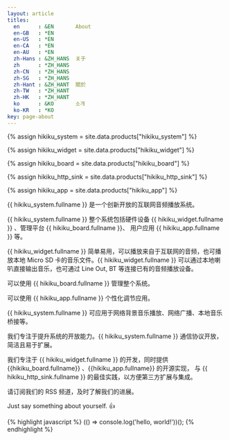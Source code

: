 ```yaml
---
layout: article
titles:
  en      : &EN       About
  en-GB   : *EN
  en-US   : *EN
  en-CA   : *EN
  en-AU   : *EN
  zh-Hans : &ZH_HANS  关于
  zh      : *ZH_HANS
  zh-CN   : *ZH_HANS
  zh-SG   : *ZH_HANS
  zh-Hant : &ZH_HANT  關於
  zh-TW   : *ZH_HANT
  zh-HK   : *ZH_HANT
  ko      : &KO       소개
  ko-KR   : *KO
key: page-about
---
```



{% assign hikiku_system    = site.data.products["hikiku_system"] %}

{% assign hikiku_widget    = site.data.products["hikiku_widget"] %}

{% assign hikiku_board     = site.data.products["hikiku_board"] %}

{% assign hikiku_http_sink   = site.data.products["hikiku_http_sink"] %}

{% assign hikiku_app       = site.data.products["hikiku_app"] %}


{{ hikiku_system.fullname }} 是一个创新开放的互联网音频播放系统。

{{ hikiku_system.fullname }} 整个系统包括硬件设备 {{ hikiku_widget.fullname }} 、管理平台 {{ hikiku_board.fullname }}、 用户应用 {{ hikiku_app.fullname }} 等。

{{ hikiku_widget.fullname }} 简单易用，可以播放来自于互联网的音频，也可播放本地 Micro SD 卡的音乐文件。{{ hikiku_widget.fullname }} 可以通过本地喇叭直接输出音乐，也可通过 Line Out, BT 等连接已有的音频播放设备。

可以使用 {{ hikiku_board.fullname }} 管理整个系统。

可以使用 {{ hikiku_app.fullname }} 个性化调节应用。

{{ hikiku_system.fullname }} 可应用于网络背景音乐播放、网络广播、本地音乐桥接等。

我们专注于提升系统的开放能力。{{ hikiku_system.fullname }} 通信协议开放，简洁且易于扩展。

我们专注于 {{ hikiku_widget.fullname }} 的开发，同时提供 {{hikiku_board.fullname}} 、{{hikiku_app.fullname}} 的开源实现， 与 {{ hikiku_http_sink.fullname }} 的最佳实践，以方便第三方扩展与集成。

请订阅我们的 RSS 频道，及时了解我们的进展。


Just say something about yourself. :+1:

{% highlight javascript %}
(() => console.log('hello, world!'))();
{% endhighlight %}
